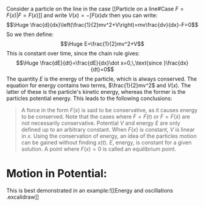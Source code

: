 Consider a particle on the line in the case [[Particle on a line#Case $F=F(x)$|$F=F(x)$]] and write $V(x)=-\int F(x)dx$ then you can write:$$\Huge \frac{d}{dx}\left(\frac{1}{2}mv^2+V\right)=mv\frac{dv}{dx}-F=0$$So we then define:$$\Huge E=\frac{1}{2}mv^2+V$$This is constant over time, since the chain rule gives:$$\Huge \frac{dE}{dt}=\frac{dE}{dx}\dot x=0,\,\text{since }\frac{dx}{dt}=0$$The quantity $E$ is the energy of the particle, which is always conserved. The equation for energy contains two terms, $\frac{1}{2}mv^2$ and $V(x)$. The latter of these is the particle's kinetic energy, whereas the former is the particles potential energy. This leads to the following conclusions:
> A force in the form $F(x)$ is said to be conservative, as it causes energy to be conserved. Note that the cases where $F=F(t)$ or $F=F(\dot x)$ are not necessarily conservative.
> Potential $V$ and energy $E$ are only defined up to an arbitrary constant.
> When $F(x)$ is constant, $V$ is linear in $x$.
> Using the conservation of energy, an idea of the particles motion can be gained without finding $x(t)$.
> $E$, energy, is constant for a given solution.
> A point where $F(x)=0$ is called an equilibrium point.

# Motion in Potential:

This is best demonstrated in an example:![[Energy and oscillations .excalidraw]]